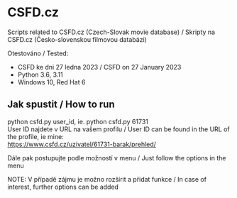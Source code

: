 # CSFD.cz
Scripts related to CSFD.cz (Czech-Slovak movie database) / Skripty na CSFD.cz (Česko-slovenskou filmovou databázi)

Otestováno / Tested:
  - CSFD ke dni 27 ledna 2023 / CSFD on 27 January 2023
  - Python 3.6, 3.11
  - Windows 10, Red Hat 6

## Jak spustit / How to run
python csfd.py user_id, ie. python csfd.py 61731  
User ID najdete v URL na vašem profilu / User ID can be found in the URL of the profile, ie mine:  
https://www.csfd.cz/uzivatel/61731-barak/prehled/ 
    
Dále pak postupujte podle možností v menu / Just follow the options in the menu  

NOTE: V případě zájmu je možno rozšírit a přidat funkce / In case of interest, further options can be added  
